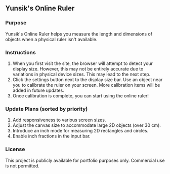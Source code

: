 ## Yunsik's Online Ruler

### Purpose
Yunsik's Online Ruler helps you measure the length and dimensions of objects when a physical ruler isn't available.

### Instructions
1. When you first visit the site, the browser will attempt to detect your display size. However, this may not be entirely accurate due to variations in physical device sizes. This may lead to the next step.
2. Click the settings button next to the display size bar. Use an object near you to calibrate the ruler on your screen. More calibration items will be added in future updates.
3. Once calibration is complete, you can start using the online ruler!

### Update Plans (sorted by priority)
1. Add responsiveness to various screen sizes.
2. Adjust the canvas size to accommodate large 2D objects (over 30 cm).
3. Introduce an inch mode for measuring 2D rectangles and circles.
4. Enable inch fractions in the input bar.

### License
This project is publicly available for portfolio purposes only. Commercial use is not permitted.